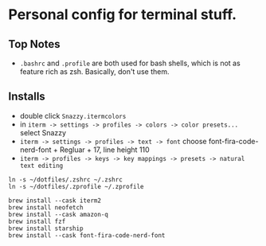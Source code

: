 # Personal config for terminal stuff.

## Top Notes

- `.bashrc` and `.profile` are both used for bash shells, which is not as feature rich as zsh. Basically, don't use them.

## Installs

- double click `Snazzy.itermcolors`
- in `iterm -> settings -> profiles -> colors -> color presets...` select Snazzy
- `iterm -> settings -> profiles -> text -> font` choose font-fira-code-nerd-font + Regluar + 17, line height 110
- `iterm -> profiles -> keys -> key mappings -> presets -> natural text editing`
```shell
ln -s ~/dotfiles/.zshrc ~/.zshrc
ln -s ~/dotfiles/.zprofile ~/.zprofile

brew install --cask iterm2
brew install neofetch
brew install --cask amazon-q
brew install fzf
brew install starship
brew install --cask font-fira-code-nerd-font
```